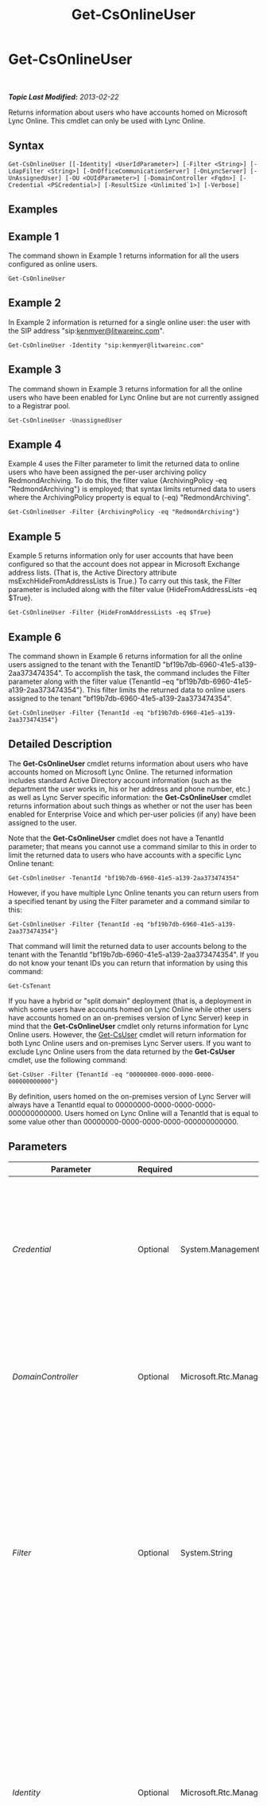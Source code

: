 ﻿---
title: Get-CsOnlineUser
TOCTitle: Get-CsOnlineUser
ms:assetid: 2bfafd70-a7d9-4308-a353-5ecf44249b53
ms:mtpsurl: https://technet.microsoft.com/en-us/library/JJ994026(v=OCS.15)
ms:contentKeyID: 51803935
ms.date: 07/23/2014
mtps_version: v=OCS.15
---

<div data-xmlns="http://www.w3.org/1999/xhtml">

<div class="topic" data-xmlns="http://www.w3.org/1999/xhtml" data-msxsl="urn:schemas-microsoft-com:xslt" data-cs="http://msdn.microsoft.com/en-us/">

<div data-asp="http://msdn2.microsoft.com/asp">

# Get-CsOnlineUser

</div>

<div id="mainSection">

<div id="mainBody">

<span> </span>

_**Topic Last Modified:** 2013-02-22_

Returns information about users who have accounts homed on Microsoft Lync Online. This cmdlet can only be used with Lync Online.

<div>

## Syntax

    Get-CsOnlineUser [[-Identity] <UserIdParameter>] [-Filter <String>] [-LdapFilter <String>] [-OnOfficeCommunicationServer] [-OnLyncServer] [-UnAssignedUser] [-OU <OUIdParameter>] [-DomainController <Fqdn>] [-Credential <PSCredential>] [-ResultSize <Unlimited`1>] [-Verbose]

</div>

<span id="Examples"></span>

<div>

## Examples

<div>

## Example 1

The command shown in Example 1 returns information for all the users configured as online users.

    Get-CsOnlineUser

</div>

<div>

## Example 2

In Example 2 information is returned for a single online user: the user with the SIP address "sip:kenmyer@litwareinc.com".

    Get-CsOnlineUser -Identity "sip:kenmyer@litwareinc.com"

</div>

<div>

## Example 3

The command shown in Example 3 returns information for all the online users who have been enabled for Lync Online but are not currently assigned to a Registrar pool.

    Get-CsOnlineUser -UnassignedUser

</div>

<div>

## Example 4

Example 4 uses the Filter parameter to limit the returned data to online users who have been assigned the per-user archiving policy RedmondArchiving. To do this, the filter value {ArchivingPolicy -eq "RedmondArchiving"} is employed; that syntax limits returned data to users where the ArchivingPolicy property is equal to (-eq) "RedmondArchiving".

    Get-CsOnlineUser -Filter {ArchivingPolicy -eq "RedmondArchiving"}

</div>

<div>

## Example 5

Example 5 returns information only for user accounts that have been configured so that the account does not appear in Microsoft Exchange address lists. (That is, the Active Directory attribute msExchHideFromAddressLists is True.) To carry out this task, the Filter parameter is included along with the filter value {HideFromAddressLists -eq $True}.

    Get-CsOnlineUser -Filter {HideFromAddressLists -eq $True}

</div>

<div>

## Example 6

The command shown in Example 6 returns information for all the online users assigned to the tenant with the TenantID "bf19b7db-6960-41e5-a139-2aa373474354". To accomplish the task, the command includes the Filter parameter along with the filter value {TenantId –eq "bf19b7db-6960-41e5-a139-2aa373474354"}. This filter limits the returned data to online users assigned to the tenant "bf19b7db-6960-41e5-a139-2aa373474354".

    Get-CsOnlineUser -Filter {TenantId -eq "bf19b7db-6960-41e5-a139-2aa373474354"}

</div>

</div>

<span id="DetailedDescription"></span>

<div>

## Detailed Description

The **Get-CsOnlineUser** cmdlet returns information about users who have accounts homed on Microsoft Lync Online. The returned information includes standard Active Directory account information (such as the department the user works in, his or her address and phone number, etc.) as well as Lync Server specific information: the **Get-CsOnlineUser** cmdlet returns information about such things as whether or not the user has been enabled for Enterprise Voice and which per-user policies (if any) have been assigned to the user.

Note that the **Get-CsOnlineUser** cmdlet does not have a TenantId parameter; that means you cannot use a command similar to this in order to limit the returned data to users who have accounts with a specific Lync Online tenant:

    Get-CsOnlineUser -TenantId "bf19b7db-6960-41e5-a139-2aa373474354"

However, if you have multiple Lync Online tenants you can return users from a specified tenant by using the Filter parameter and a command similar to this:

    Get-CsOnlineUser -Filter {TenantId -eq "bf19b7db-6960-41e5-a139-2aa373474354"}

That command will limit the returned data to user accounts belong to the tenant with the TenantId "bf19b7db-6960-41e5-a139-2aa373474354". If you do not know your tenant IDs you can return that information by using this command:

    Get-CsTenant

If you have a hybrid or "split domain" deployment (that is, a deployment in which some users have accounts homed on Lync Online while other users have accounts homed on an on-premises version of Lync Server) keep in mind that the **Get-CsOnlineUser** cmdlet only returns information for Lync Online users. However, the [Get-CsUser](get-csuser.md) cmdlet will return information for both Lync Online users and on-premises Lync Server users. If you want to exclude Lync Online users from the data returned by the **Get-CsUser** cmdlet, use the following command:

    Get-CsUser -Filter {TenantId -eq "00000000-0000-0000-0000-000000000000"}

By definition, users homed on the on-premises version of Lync Server will always have a TenantId equal to 00000000-0000-0000-0000-000000000000. Users homed on Lync Online will a TenantId that is equal to some value other than 00000000-0000-0000-0000-000000000000.

</div>

<div>

## Parameters


<table>
<colgroup>
<col style="width: 25%" />
<col style="width: 25%" />
<col style="width: 25%" />
<col style="width: 25%" />
</colgroup>
<thead>
<tr class="header">
<th>Parameter</th>
<th>Required</th>
<th>Type</th>
<th>Description</th>
</tr>
</thead>
<tbody>
<tr class="odd">
<td><p><em>Credential</em></p></td>
<td><p>Optional</p></td>
<td><p>System.Management.Automation.PSCredential</p></td>
<td><p>Enables you to run the <strong>Get-CsOnlineUser</strong> cmdlet under alternate credentials. This might be required if the account you used to log on to the Windows does not have the necessary privileges required to work with user objects.</p>
<p>To use the Credential parameter you must first create a PSCredential object by using the <strong>Get-Credential</strong> cmdlet. For details, see the <strong>Get-Credential</strong> cmdlet help topic.</p></td>
</tr>
<tr class="even">
<td><p><em>DomainController</em></p></td>
<td><p>Optional</p></td>
<td><p>Microsoft.Rtc.Management.Deploy.Fqdn</p></td>
<td><p>Enables you to connect to the specified domain controller in order to retrieve user information. To connect to a particular domain controller, include the DomainController parameter followed by the fully qualified domain name (FQDN) (for example, atl-cs-001.litwareinc.com).</p></td>
</tr>
<tr class="odd">
<td><p><em>Filter</em></p></td>
<td><p>Optional</p></td>
<td><p>System.String</p></td>
<td><p>Enables you to limit the returned data by filtering on Lync Server specific attributes. For example, you can limit returned data to users who have been assigned a specific voice policy, or users who have not been assigned a specific voice policy.</p>
<p>The Filter parameter uses the same Windows PowerShell filtering syntax that is used by the Where-Object cmdlet. For example, a filter that returns only users who have been enabled for Enterprise Voice would look like this, with EnterpriseVoiceEnabled representing the Active Directory attribute, -eq representing the comparison operator (equal to), and $True (a built-in Windows PowerShell variable) representing the filter value:</p>
<p>{EnterpriseVoiceEnabled -eq $True}</p></td>
</tr>
<tr class="even">
<td><p><em>Identity</em></p></td>
<td><p>Optional</p></td>
<td><p>Microsoft.Rtc.Management.AD.UserIdParameter</p></td>
<td><p>Indicates the Identity of the user account to be retrieved. User Identities can be specified using one of four formats: 1) the user's SIP address; 2) the user's user principal name (UPN); 3) the user's domain name and logon name, in the form domain\logon (for example, litwareinc\kenmyer); and, 4) the user's Active Directory display name (for example, Ken Myer). You can also reference a user account by using the user’s Active Directory distinguished name.</p>
<p>You can use the asterisk (*) wildcard character when using the Display Name as the user Identity. For example, the Identity &quot;* Smith&quot; returns all the users who have a display name that ends with the string value &quot; Smith&quot;.</p></td>
</tr>
<tr class="odd">
<td><p><em>LdapFilter</em></p></td>
<td><p>Optional</p></td>
<td><p>System.String</p></td>
<td><p>Enables you to limit the returned data by filtering on generic Active Directory attributes (that is, attributes that are not specific to Lync Server). For example, you can limit returned data to users who work in a specific department, or users who have a specified manager or job title.</p>
<p>The LdapFilter parameter uses the LDAP query language when creating filters. For example, a filter that returns only users who work in the city of Redmond would look like this: &quot;l=Redmond&quot;, with &quot;l&quot; (a lowercase L) representing the Active Directory attribute (locality); &quot;=&quot; representing the comparison operator (equal to); and &quot;Redmond&quot; representing the filter value.</p></td>
</tr>
<tr class="even">
<td><p><em>OnLyncServer</em></p></td>
<td><p>Optional</p></td>
<td><p>System.Management.Automation.SwitchParameter</p></td>
<td><p>Returns a collection of users homed on Lync Server. Users with accounts on previous versions of the software will not be returned when you use this parameter.</p></td>
</tr>
<tr class="odd">
<td><p><em>OnOfficeCommunicationServer</em></p></td>
<td><p>Optional</p></td>
<td><p>System.Management.Automation.SwitchParameter</p></td>
<td><p>Returns a collection of users homed on a previous version of Lync Server (for example, Microsoft Office Communications Server 2007 R2). Users with accounts on the current version of the software will not be returned when you use this parameter.</p></td>
</tr>
<tr class="even">
<td><p><em>OU</em></p></td>
<td><p>Optional</p></td>
<td><p>Microsoft.Rtc.Management.AD.OUIdParameter</p></td>
<td><p>Enables you to return information about user accounts in a specific organizational unit (OU) or container. The OU parameter returns data from both the specified OU and any of its child OUs. For example, if the Finance OU has two child OUs -- AccountsPayable and AccountsReceivable -- users will be returned from each of these three OUs.</p>
<p>When specifying an OU, use the distinguished name (DN) of that container; for example: -OU &quot;OU=Finance,dc=litwareinc,dc=com&quot;. To return user accounts from the Users container, use this syntax:</p>
<p>-OU &quot;cn=Users,dc=litwareinc,dc=com&quot;</p></td>
</tr>
<tr class="odd">
<td><p><em>ResultSize</em></p></td>
<td><p>Optional</p></td>
<td><p>Microsoft.Rtc.Management.ADConnect.Core.Unlimited</p></td>
<td><p>Enables you to limit the number of records returned by the cmdlet. For example, to return seven users (regardless of the number of users that are in your forest) include the ResultSize parameter and set the parameter value to 7. Note that there is no way to guarantee which seven users will be returned.</p>
<p>The result size can be set to any whole number between 0 and 2147483647, inclusive. If set to 0 the command will run, but no data will be returned. If you set the ResultSize to 7 but you have only three users in your forest, the command will return those three users, and then complete without error.</p></td>
</tr>
<tr class="even">
<td><p><em>UnassignedUser</em></p></td>
<td><p>Optional</p></td>
<td><p>System.Management.Automation.SwitchParameter</p></td>
<td><p>Enables you to return a collection of all the users who have been enabled for Lync Online but are not currently assigned to a Registrar pool. Users are not allowed to log on to unless they are assigned to a Registrar pool.</p></td>
</tr>
</tbody>
</table>


</div>

<span id="InputTypes"></span>

<div>

## Input Types

The **Get-CsOnlineUser** cmdlet accepts pipelined instances of the Microsoft.Rtc.Management.ADConnect.Schema.OCSADUser object, as well as string values that represent a valid user account Identity (for example, "sip:kenmyer@litwareinc.com").

</div>

<span id="ReturnTypes"></span>

<div>

## Return Types

The **Get-CsOnlineUser** cmdlet returns instances of the Microsoft.Rtc.Management.ADConnect.Schema.ADOCOnlineUser object.

</div>

<div>

## See Also


[Get-CsUser](get-csuser.md)  
  

</div>

</div>

<span> </span>

</div>

</div>

</div>

